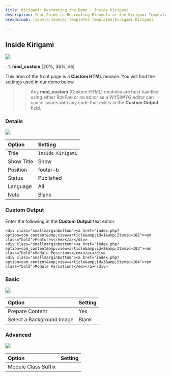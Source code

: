 ```yaml
---
title: Kirigami: Recreating the Demo - Inside Kirigami
description: Your Guide to Recreating Elements of the Kirigami Template for Joomla
breadcrumb: /joomla:Joomla/!templates:Templates/kirigami:Kirigami

---
```


Inside Kirigami
-----
![][demo]

:   1. **mod_custom** [20%, 36%, se]

This area of the front page is a **Custom HTML** module. You will find the settings used in our demo below.

>> Any **mod_custom** (Custom HTML) modules are best handled using either RokPad or no editor as a WYSIWYG editor can cause issues with any code that exists in the **Custom Output** field.

### Details
![][demo2]

| Option     | Setting            |  
| :--------- | :----------------- |  
| Title      | `Inside Kirigami`  |  
| Show Title | Show               |  
| Position   | footer-b           |  
| Status     | Published          |  
| Language   | All                |  
| Note       | Blank              |  

### Custom Output
Enter the following in the **Custom Output** text editor.

~~~
<div class="smallmarginbottom"><a href="index.php?option=com_content&amp;view=article&amp;id=1&amp;Itemid=102"><em class="bold">Features</em></a></div>
<div class="smallmarginbottom"><a href="index.php?option=com_content&amp;view=article&amp;id=2&amp;Itemid=103"><em class="bold">Module Positions</em></a></div>
<div class="smallmarginbottom"><a href="index.php?option=com_content&amp;view=article&amp;id=3&amp;Itemid=104"><em class="bold">Module Variations</em></a></div>
~~~

### Basic
![][demo3]

| Option                    | Setting |
| :------------------------ | :------ |
| Prepare Content           | Yes     |
| Select a Background Image | Blank   |

### Advanced
![][demo4]

| Option              | Setting |  
| :------------------ | :------ |  
| Module Class Suffix |         |  

[demo]: assets/demo_6.jpeg
[demo2]: assets/inside_1.jpeg
[demo3]: assets/inside_2.jpeg
[demo4]: assets/inside_3.jpeg